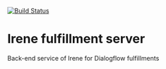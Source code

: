 [![Build Status](https://travis-ci.org/apquinit/irene-fulfillment-server.svg?branch=master)](https://travis-ci.org/apquinit/irene-fulfillment-server)

# Irene fulfillment server
Back-end service of Irene for Dialogflow fulfillments
